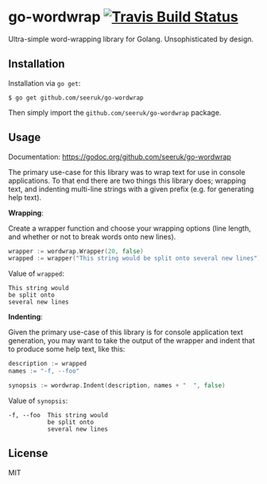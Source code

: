 go-wordwrap [![Travis Build Status][travis-badge]][travis-build]
=======================================

Ultra-simple word-wrapping library for Golang. Unsophisticated by design.

Installation
------------

Installation via `go get`:

```
$ go get github.com/seeruk/go-wordwrap
```

Then simply import the `github.com/seeruk/go-wordwrap` package.

Usage
-----

Documentation: https://godoc.org/github.com/seeruk/go-wordwrap

The primary use-case for this library was to wrap text for use in console applications. To that end there are two things this library does; wrapping text, and indenting multi-line strings with a given prefix (e.g. for generating help text).

**Wrapping**:

Create a wrapper function and choose your wrapping options (line length, and whether or not to break words onto new lines).

```go
wrapper := wordwrap.Wrapper(20, false)
wrapped := wrapper("This string would be split onto several new lines")
```

Value of `wrapped`:

```
This string would
be split onto
several new lines
```

**Indenting**:

Given the primary use-case of this library is for console application text generation, you may want
to take the output of the wrapper and indent that to produce some help text, like this:

```go
description := wrapped
names := "-f, --foo"

synopsis := wordwrap.Indent(description, names + "  ", false)
```

Value of `synopsis`:

```
-f, --foo  This string would
           be split onto
           several new lines
```

License
-------

MIT

[travis-badge]: https://img.shields.io/travis/seeruk/go-wordwrap.svg
[travis-build]: https://travis-ci.org/seeruk/go-wordwrap
